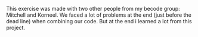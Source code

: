 This exercise was made with two other people from my becode group: Mitchell and Korneel. We faced a lot of problems at the end (just before the dead line) when combining our code.
But at the end i learned a lot from this project.
